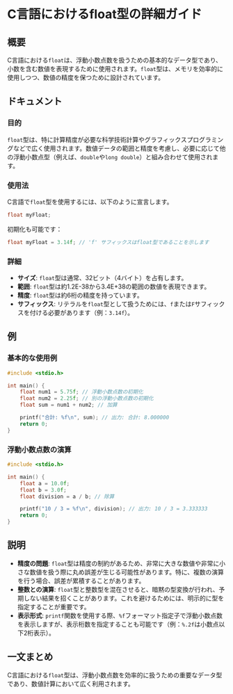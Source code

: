 <!--
Meta Description: # C言語におけるfloat型の詳細ガイド ## 概要 C言語における`float`は、浮動小数点数を扱うための基本的なデータ型であり、小数を含む数値を表現するために使用されます。`float`型は、メモリを効率的に使用しつつ、数値の精度を保つために設計されています。 ## ドキュメント ### 目...
Meta Keywords: float, printf, c言語における, double, myfloat
-->

# C言語におけるfloat型の詳細ガイド

## 概要
C言語における`float`は、浮動小数点数を扱うための基本的なデータ型であり、小数を含む数値を表現するために使用されます。`float`型は、メモリを効率的に使用しつつ、数値の精度を保つために設計されています。

## ドキュメント
### 目的
`float`型は、特に計算精度が必要な科学技術計算やグラフィックスプログラミングなどで広く使用されます。数値データの範囲と精度を考慮し、必要に応じて他の浮動小数点型（例えば、`double`や`long double`）と組み合わせて使用されます。

### 使用法
C言語で`float`型を使用するには、以下のように宣言します。

```c
float myFloat;
```

初期化も可能です：

```c
float myFloat = 3.14f; // 'f' サフィックスはfloat型であることを示します
```

### 詳細
- **サイズ**: `float`型は通常、32ビット（4バイト）を占有します。
- **範囲**: `float`型は約1.2E-38から3.4E+38の範囲の数値を表現できます。
- **精度**: `float`型は約6桁の精度を持っています。
- **サフィックス**: リテラルを`float`型として扱うためには、`f`または`F`サフィックスを付ける必要があります（例：`3.14f`）。

## 例
### 基本的な使用例

```c
#include <stdio.h>

int main() {
    float num1 = 5.75f; // 浮動小数点数の初期化
    float num2 = 2.25f; // 別の浮動小数点数の初期化
    float sum = num1 + num2; // 加算

    printf("合計: %f\n", sum); // 出力: 合計: 8.000000
    return 0;
}
```

### 浮動小数点数の演算

```c
#include <stdio.h>

int main() {
    float a = 10.0f;
    float b = 3.0f;
    float division = a / b; // 除算

    printf("10 / 3 = %f\n", division); // 出力: 10 / 3 = 3.333333
    return 0;
}
```

## 説明
- **精度の問題**: `float`型は精度の制約があるため、非常に大きな数値や非常に小さな数値を扱う際に丸め誤差が生じる可能性があります。特に、複数の演算を行う場合、誤差が累積することがあります。
- **整数との演算**: `float`型と整数型を混在させると、暗黙の型変換が行われ、予期しない結果を招くことがあります。これを避けるためには、明示的に型を指定することが重要です。
- **表示形式**: `printf`関数を使用する際、`%f`フォーマット指定子で浮動小数点数を表示しますが、表示桁数を指定することも可能です（例：`%.2f`は小数点以下2桁表示）。

## 一文まとめ
C言語における`float`型は、浮動小数点数を効率的に扱うための重要なデータ型であり、数値計算において広く利用されます。
